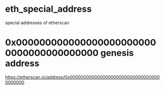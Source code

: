 # eth_special_address
special addresses of etherscan
# 0x0000000000000000000000000000000000000000  genesis address
https://etherscan.io/address/0x0000000000000000000000000000000000000000
